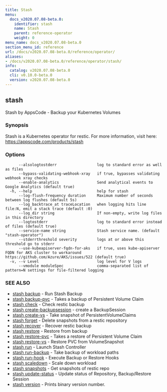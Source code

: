 ```yaml
---
title: Stash
menu:
  docs_v2020.07.08-beta.0:
    identifier: stash
    name: Stash
    parent: reference-operator
    weight: 0
menu_name: docs_v2020.07.08-beta.0
section_menu_id: reference
url: /docs/v2020.07.08-beta.0/reference/operator/
aliases:
- /docs/v2020.07.08-beta.0/reference/operator/stash/
info:
  catalog: v2020.07.08-beta.0
  cli: v0.10.0-beta.0
  version: v2020.07.08-beta.0
---
```


## stash

Stash by AppsCode - Backup your Kubernetes Volumes

### Synopsis

Stash is a Kubernetes operator for restic. For more information, visit here: https://appscode.com/products/stash

### Options

```
      --alsologtostderr                  log to standard error as well as files
      --bypass-validating-webhook-xray   if true, bypasses validating webhook xray checks
      --enable-analytics                 Send analytical events to Google Analytics (default true)
  -h, --help                             help for stash
      --log-flush-frequency duration     Maximum number of seconds between log flushes (default 5s)
      --log_backtrace_at traceLocation   when logging hits line file:N, emit a stack trace (default :0)
      --log_dir string                   If non-empty, write log files in this directory
      --logtostderr                      log to standard error instead of files (default true)
      --service-name string              Stash service name. (default "stash-operator")
      --stderrthreshold severity         logs at or above this threshold go to stderr
      --use-kubeapiserver-fqdn-for-aks   if true, uses kube-apiserver FQDN for AKS cluster to workaround https://github.com/Azure/AKS/issues/522 (default true)
  -v, --v Level                          log level for V logs
      --vmodule moduleSpec               comma-separated list of pattern=N settings for file-filtered logging
```

### SEE ALSO

* [stash backup](/docs/v2020.07.08-beta.0/reference/operator/stash_backup)	 - Run Stash Backup
* [stash backup-pvc](/docs/v2020.07.08-beta.0/reference/operator/stash_backup-pvc)	 - Takes a backup of Persistent Volume Claim
* [stash check](/docs/v2020.07.08-beta.0/reference/operator/stash_check)	 - Check restic backup
* [stash create-backupsession](/docs/v2020.07.08-beta.0/reference/operator/stash_create-backupsession)	 - create a BackupSession
* [stash create-vs](/docs/v2020.07.08-beta.0/reference/operator/stash_create-vs)	 - Take snapshot of PersistentVolumeClaims
* [stash forget](/docs/v2020.07.08-beta.0/reference/operator/stash_forget)	 - Delete snapshots from a restic repository
* [stash recover](/docs/v2020.07.08-beta.0/reference/operator/stash_recover)	 - Recover restic backup
* [stash restore](/docs/v2020.07.08-beta.0/reference/operator/stash_restore)	 - Restore from backup
* [stash restore-pvc](/docs/v2020.07.08-beta.0/reference/operator/stash_restore-pvc)	 - Takes a restore of Persistent Volume Claim
* [stash restore-vs](/docs/v2020.07.08-beta.0/reference/operator/stash_restore-vs)	 - Restore PVC from VolumeSnapshot
* [stash run](/docs/v2020.07.08-beta.0/reference/operator/stash_run)	 - Launch Stash Controller
* [stash run-backup](/docs/v2020.07.08-beta.0/reference/operator/stash_run-backup)	 - Take backup of workload paths
* [stash run-hook](/docs/v2020.07.08-beta.0/reference/operator/stash_run-hook)	 - Execute Backup or Restore Hooks
* [stash scaledown](/docs/v2020.07.08-beta.0/reference/operator/stash_scaledown)	 - Scale down workload
* [stash snapshots](/docs/v2020.07.08-beta.0/reference/operator/stash_snapshots)	 - Get snapshots of restic repo
* [stash update-status](/docs/v2020.07.08-beta.0/reference/operator/stash_update-status)	 - Update status of Repository, Backup/Restore Session
* [stash version](/docs/v2020.07.08-beta.0/reference/operator/stash_version)	 - Prints binary version number.

